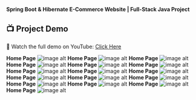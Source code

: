**Spring Boot & Hibernate E-Commerce Website | Full-Stack Java Project**


## 📺 Project Demo  
🎥 Watch the full demo on YouTube: [Click Here](https://youtu.be/M9t8GLG5P0U?si=yT8UNC9AEBozxsf5)


**Home Page**
![image alt]()
**Home Page**
![image alt]()
**Home Page**
![image alt]()
**Home Page**
![image alt]()
**Home Page**
![image alt]()
**Home Page**
![image alt]()
**Home Page**
![image alt]()
**Home Page**
![image alt]()
**Home Page**
![image alt]()
**Home Page**
![image alt]()
**Home Page**
![image alt]()
**Home Page**
![image alt]()
**Home Page**
![image alt]()
**Home Page**
![image alt]()
**Home Page**
![image alt]()
**Home Page**
![image alt]()


